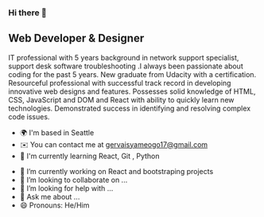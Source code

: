 ### Hi there 👋
Web Developer & Designer
------------------------

IT professional with 5 years background in network support specialist, support desk software troubleshooting .I always been passionate about coding for the past 5 years. New graduate from Udacity with a certification. Resourceful professional with successful track record in developing innovative web designs and features. Possesses solid knowledge of HTML, CSS, JavaScript and DOM and React with ability to quickly learn new technologies. Demonstrated success in identifying and resolving complex code issues.

* 🌍  I'm based in Seattle
* ✉️  You can contact me at [gervaisyameogo17@gmail.com](mailto:gervaisyameogo17@gmail.com)
* 🧠  I'm currently learning React, Git , Python
- 🔭 I’m currently working on React and bootstraping projects
- 👯 I’m looking to collaborate on ...
- 🤔 I’m looking for help with ...
- 💬 Ask me about ...
- 😄 Pronouns: He/Him


